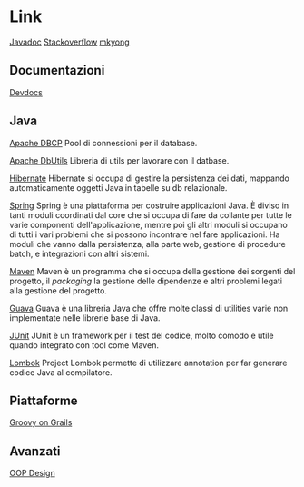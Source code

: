 Link
====

[Javadoc](https://docs.oracle.com/javase/7/docs/api/)
[Stackoverflow](http://stackoverflow.com/)
[mkyong](http://www.mkyong.com/)

Documentazioni
--------------

[Devdocs](http://devdocs.io/)

Java
----

[Apache DBCP](https://commons.apache.org/proper/commons-dbcp/)
Pool di connessioni per il database.

[Apache DbUtils](https://commons.apache.org/proper/commons-dbutils/)
Libreria di utils per lavorare con il datbase.

[Hibernate](http://hibernate.org/)
Hibernate si occupa di gestire la persistenza dei dati, mappando automaticamente oggetti Java in tabelle su db relazionale.

[Spring](https://spring.io/)
Spring è una piattaforma per costruire applicazioni Java. È diviso in tanti moduli coordinati dal core che si occupa di fare da collante per tutte le varie componenti dell'applicazione, mentre poi gli altri moduli si occupano di tutti i vari problemi che si possono incontrare nel fare applicazioni. Ha moduli che vanno dalla persistenza, alla parte web, gestione di procedure batch, e integrazioni con altri sistemi.

[Maven](https://maven.apache.org/)
Maven è un programma che si occupa della gestione dei sorgenti del progetto, il *packaging* la gestione delle dipendenze e altri problemi legati alla gestione del progetto.

[Guava](https://github.com/google/guava)
Guava è una libreria Java che offre molte classi di utilities varie non implementate nelle librerie base di Java.

[JUnit](http://junit.org/)
JUnit è un framework per il test del codice, molto comodo e utile quando integrato con tool come Maven.

[Lombok](https://projectlombok.org/)
Project Lombok permette di utilizzare annotation per far generare codice Java al compilatore.

Piattaforme
-----------

[Groovy on Grails](https://grails.org/)

Avanzati
--------

[OOP Design](http://martinfowler.com/)
